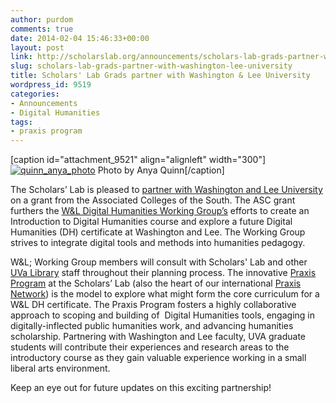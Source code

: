 ```yaml
---
author: purdom
comments: true
date: 2014-02-04 15:46:33+00:00
layout: post
link: http://scholarslab.org/announcements/scholars-lab-grads-partner-with-washington-lee-university/
slug: scholars-lab-grads-partner-with-washington-lee-university
title: Scholars' Lab Grads partner with Washington & Lee University
wordpress_id: 9519
categories:
- Announcements
- Digital Humanities
tags:
- praxis program
---
```


[caption id="attachment_9521" align="alignleft" width="300"][![quinn_anya_photo](http://www.scholarslab.org/wp-content/uploads/2014/02/quinn_anya_photo-e1391521680507-300x179.jpeg)]( http://www.flickr.com/photos/quinnanya/7744258278/sizes/z/ ) Photo by Anya Quinn[/caption]

The Scholars’ Lab is pleased to [partner with Washington and Lee University](http://news.blogs.wlu.edu/2014/01/30/wl-announces-digital-humanities-partnership-with-uva/ ) on a grant from the Associated Colleges of the South. The ASC grant furthers the [W&L Digital Humanities Working Group’s](http://digitalhumanities.wlu.edu ) efforts to create an Introduction to Digital Humanities course and explore a future Digital Humanities (DH) certificate at Washington and Lee. The Working Group strives to integrate digital tools and methods into humanities pedagogy.

W&L; Working Group members will consult with Scholars' Lab and other [UVa Library](http://library.virginia.edu) staff throughout their planning process. The innovative [Praxis Program](http://praxis.scholarslab.org ) at the Scholars’ Lab (also the heart of our international [Praxis Network](http://praxis-network.org/)) is the model to explore what might form the core curriculum for a W&L DH certificate. The Praxis Program fosters a highly collaborative approach to scoping and building of  Digital Humanities tools, engaging in digitally-inflected public humanities work, and advancing humanities scholarship. Partnering with Washington and Lee faculty, UVA graduate students will contribute their experiences and research areas to the introductory course as they gain valuable experience working in a small liberal arts environment.

Keep an eye out for future updates on this exciting partnership!
